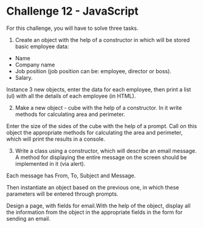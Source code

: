 # Challenge 12 - JavaScript

For this challenge, you will have to solve three tasks.

1. Create an object with the help of a constructor in which will be stored
basic employee data:
- Name
- Company name
- Job position (job position can be: employee, director or boss).
- Salary.

Instance 3 new objects, enter the data for each employee, then print a list
(ul) with all the details of each employee (in HTML).

2. Make a new object - cube with the help of a constructor. In it write
methods for calculating area and perimeter.

Enter the size of the sides of the cube with the help of a prompt.
Call on this object the appropriate methods for calculating the
area and perimeter, which will print the results in a console.

3. Write a class using a constructor, which will describe an email
message. A method for displaying the entire message on the screen
should be implemented in it (via alert).

Each message has From, To, Subject and Message.

Then instantiate an object based on the previous one, in which these
parameters will be entered through prompts.

Design a page, with fields for email.With the help of the object, display
all the information from the object in the appropriate fields in the form
for sending an email.
